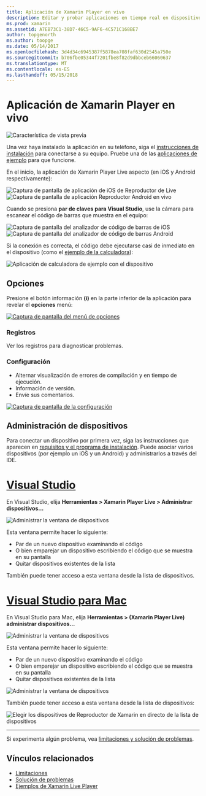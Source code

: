 ```yaml
---
title: Aplicación de Xamarin Player en vivo
description: Editar y probar aplicaciones en tiempo real en dispositivos iOS o Android
ms.prod: xamarin
ms.assetid: A7EB73C1-38D7-46C5-9AF6-4C571C168BE7
author: topgenorth
ms.author: toopge
ms.date: 05/14/2017
ms.openlocfilehash: 3d4d34c6945387f5878ea708faf630d2545a750e
ms.sourcegitcommit: b706fbe05344f7201fbe8f82d9dbbceb66060637
ms.translationtype: MT
ms.contentlocale: es-ES
ms.lasthandoff: 05/15/2018
---
```

# <a name="xamarin-live-player-app"></a>Aplicación de Xamarin Player en vivo

![Característica de vista previa](~/media/shared/preview.png)

Una vez haya instalado la aplicación en su teléfono, siga el [instrucciones de instalación](~/tools/live-player/install.md) para conectarse a su equipo. Pruebe una de las [aplicaciones de ejemplo](~/tools/live-player/samples.md) para que funcione.

En el inicio, la aplicación de Xamarin Player Live aspecto (en iOS y Android respectivamente):

![Captura de pantalla de aplicación de iOS de Reproductor de Live](player-images/app-iphone-sml.png) ![Captura de pantalla de aplicación Reproductor Android en vivo](player-images/app-android-sml.png)

Cuando se presiona **par de claves para Visual Studio**, use la cámara para escanear el código de barras que muestra en el equipo:

![Captura de pantalla del analizador de código de barras de iOS](player-images/scan-iphone-sml.png) ![Captura de pantalla del analizador de código de barras Android](player-images/scan-android-sml.png)

Si la conexión es correcta, el código debe ejecutarse casi de inmediato en el dispositivo (como el [ejemplo de la calculadora](https://developer.xamarin.com/samples/mobile/LivePlayer/BasicCalculator)):

![Aplicación de calculadora de ejemplo con el dispositivo](player-images/basic-calculator-iphone-sml.png)

## <a name="options"></a>Opciones

Presione el botón información **(i)** en la parte inferior de la aplicación para revelar el **opciones** menú:

[![Captura de pantalla del menú de opciones](player-images/options-sml.png)](player-images/options.png#lightbox)

### <a name="logs"></a>Registros

Ver los registros para diagnosticar problemas.

### <a name="settings"></a>Configuración

- Alternar visualización de errores de compilación y en tiempo de ejecución.
- Información de versión.
- Envíe sus comentarios.

[![Captura de pantalla de la configuración](player-images/settings-sml.png)](player-images/settings.png#lightbox)

## <a name="managing-devices"></a>Administración de dispositivos

Para conectar un dispositivo por primera vez, siga las instrucciones que aparecen en [requisitos y el programa de instalación](~/tools/live-player/install.md). Puede asociar varios dispositivos (por ejemplo un iOS y un Android) y administrarlos a través del IDE.

# <a name="visual-studiotabwindows"></a>[Visual Studio](#tab/windows)

En Visual Studio, elija **Herramientas > Xamarin Player Live > Administrar dispositivos...**

![Administrar la ventana de dispositivos](player-images/manage-tools-menu-vs.png)

Esta ventana permite hacer lo siguiente:

- Par de un nuevo dispositivo examinando el código
- O bien emparejar un dispositivo escribiendo el código que se muestra en su pantalla
- Quitar dispositivos existentes de la lista

También puede tener acceso a esta ventana desde la lista de dispositivos.

# <a name="visual-studio-for-mactabmacos"></a>[Visual Studio para Mac](#tab/macos)

En Visual Studio para Mac, elija **Herramientas > (Xamarin Player Live) administrar dispositivos...**

![Administrar la ventana de dispositivos](player-images/manage-tools-menu.png)

Esta ventana permite hacer lo siguiente:

- Par de un nuevo dispositivo examinando el código
- O bien emparejar un dispositivo escribiendo el código que se muestra en su pantalla
- Quitar dispositivos existentes de la lista

![Administrar la ventana de dispositivos](player-images/manage.png)

También puede tener acceso a esta ventana desde la lista de dispositivos:

![Elegir los dispositivos de Reproductor de Xamarin en directo de la lista de dispositivos](player-images/manage-device-menu.png)

-----

Si experimenta algún problema, vea [limitaciones y solución de problemas](~/tools/live-player/troubleshooting.md).

## <a name="related-links"></a>Vínculos relacionados

- [Limitaciones](~/tools/live-player/limitations.md)
- [Solución de problemas](~/tools/live-player/troubleshooting.md)
- [Ejemplos de Xamarin Live Player](samples.md)
